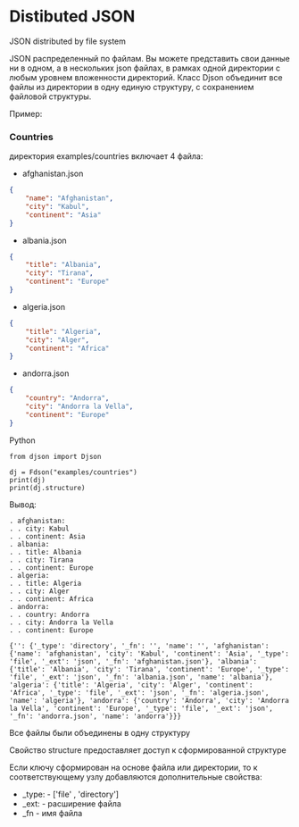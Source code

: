 # Distibuted JSON

JSON distributed by file system

JSON распределенный по файлам.
Вы можете представить свои данные ни в одном, а в нескольких json файлах, в рамках одной директории с любым уровнем вложенности директорий. 
Класс Djson объединит все файлы из директории в одну единую структуру, с сохранением файловой структуры. 

Пример:

### Countries

директория examples/countries включает 4 файла:

- afghanistan.json
```json
{
	"name": "Afghanistan",
    "city": "Kabul",
	"continent": "Asia"
}
```
- albania.json
```json
{
	"title": "Albania",
	"city": "Tirana",
	"continent": "Europe"
}
```
- algeria.json
```json
{
	"title": "Algeria",
	"city": "Alger",
	"continent": "Africa"	
}
```
- andorra.json
```json
{
	"country": "Andorra",
	"city": "Andorra la Vella",
	"continent": "Europe"	
}
```

Python

``` phyton
from djson import Djson

dj = Fdson("examples/countries")
print(dj)
print(dj.structure)
```

Вывод:

```
. afghanistan:
. . city: Kabul
. . continent: Asia
. albania:
. . title: Albania
. . city: Tirana
. . continent: Europe
. algeria:
. . title: Algeria
. . city: Alger
. . continent: Africa
. andorra:
. . country: Andorra
. . city: Andorra la Vella
. . continent: Europe

{'': {'_type': 'directory', '_fn': '', 'name': '', 'afghanistan': {'name': 'afghanistan', 'city': 'Kabul', 'continent': 'Asia', '_type': 'file', '_ext': 'json', '_fn': 'afghanistan.json'}, 'albania': {'title': 'Albania', 'city': 'Tirana', 'continent': 'Europe', '_type': 'file', '_ext': 'json', '_fn': 'albania.json', 'name': 'albania'}, 'algeria': {'title': 'Algeria', 'city': 'Alger', 'continent': 'Africa', '_type': 'file', '_ext': 'json', '_fn': 'algeria.json', 'name': 'algeria'}, 'andorra': {'country': 'Andorra', 'city': 'Andorra la Vella', 'continent': 'Europe', '_type': 'file', '_ext': 'json', '_fn': 'andorra.json', 'name': 'andorra'}}}
```

Все файлы были объединены в одну структуру

Свойство structure предоставляет доступ к сформированной структуре

Если ключу сформирован на основе файла или директории, то к соответствующему узлу добавляются дополнительные свойства:

- _type: - ['file' , 'directory']
- _ext: - расширение файла
- _fn - имя файла